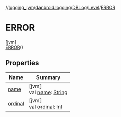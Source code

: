 //[logging_jvm](../../../../../index.md)/[danbroid.logging](../../../index.md)/[DBLog](../../index.md)/[Level](../index.md)/[ERROR](index.md)

# ERROR

[jvm]\
[ERROR](index.md)()

## Properties

| Name | Summary |
|---|---|
| [name](../-t-r-a-c-e/index.md#-372974862%2FProperties%2F562571870) | [jvm]<br>val [name](../-t-r-a-c-e/index.md#-372974862%2FProperties%2F562571870): [String](https://kotlinlang.org/api/latest/jvm/stdlib/kotlin/-string/index.html) |
| [ordinal](../-t-r-a-c-e/index.md#-739389684%2FProperties%2F562571870) | [jvm]<br>val [ordinal](../-t-r-a-c-e/index.md#-739389684%2FProperties%2F562571870): [Int](https://kotlinlang.org/api/latest/jvm/stdlib/kotlin/-int/index.html) |
